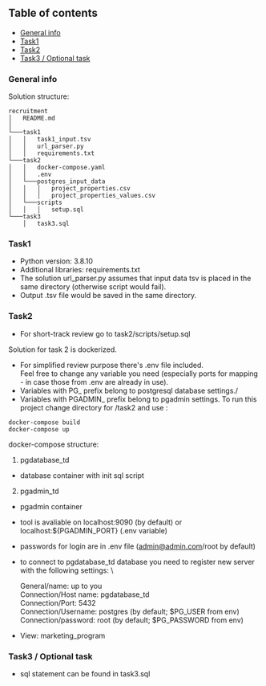 ## Table of contents
* [General info](#general-info)
* [Task1](#task1)
* [Task2](#task2)
* [Task3 / Optional task](#task3--optional-task)

### General info
Solution structure:
```
recruitment
│   README.md   
│
└───task1
│   │   task1_input.tsv
│   │   url_parser.py
│   │   requirements.txt
└───task2
│   │   docker-compose.yaml
│   │   .env
│   └───postgres_input_data
│   │   │   project_properties.csv
│   │   │   project_properties_values.csv
│   └───scripts
│   │   │   setup.sql
└───task3
    │   task3.sql
```
### Task1
* Python version: 3.8.10
* Additional libraries: requirements.txt
* The solution url_parser.py assumes that input data tsv is placed in the same directory (otherwise script would fail).
* Output .tsv file would be saved in the same directory.

### Task2
* For short-track review go to task2/scripts/setup.sql 

Solution for task 2 is dockerized.
* For simplified review purpose there's .env file included. \
Feel free to change any variable you need (especially ports for mapping - in case those from .env are already in use).
* Variables with PG_ prefix belong to postgresql database settings./
* Variables with PGADMIN_ prefix belong to pgadmin settings.
To run this project change directory for /task2 and use :
```
docker-compose build
docker-compose up
```

docker-compose structure: 
1. pgdatabase_td 
 * database container with init sql script 
2. pgadmin_td 
 * pgadmin container
 * tool is avaliable on localhost:9090 (by default) or localhost:${PGADMIN_PORT} (.env variable)
 * passwords for login are in .env file (admin@admin.com/root by default)
 * to connect to pgdatabase_td database you need to register new server with the following settings: \

    General/name: up to you \
    Connection/Host name: pgdatabase_td \
    Connection/Port: 5432 \
    Connection/Username: postgres (by default; $PG_USER from env) \
    Connection/password: root (by default; $PG_PASSWORD from env) 
 

 * View: marketing_program
    

### Task3 / Optional task
 * sql statement can be found in task3.sql

